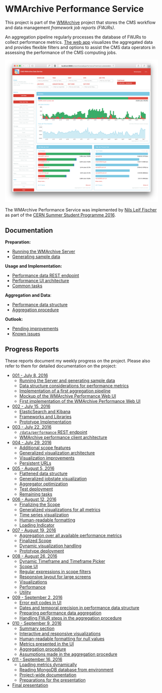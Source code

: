 # WMArchive Performance Service

This project is part of the [WMArchive](https://github.com/dmwm/WMArchive) project that stores the CMS workflow and data management _framework job reports (FWJRs)_.

An aggregation pipeline regularly processes the database of FWJRs to collect performance metrics. [The web app](https://cmsweb.cern.ch/wmarchive/web/performance) visualizes the aggregated data and provides flexible filters and options to assist the CMS data operators in assessing the performance of the CMS computing jobs.

![Overview](images/010/overview.png)

The WMArchive Performance Service was implemented by [Nils Leif Fischer](https://github.com/knly/) as part of the [CERN Summer Student Programme 2016](http://hr-dep.web.cern.ch/content/summer-students).

## Documentation

**Preparation:**
- [Running the WMArchive Server](docs/running-wmarchive-server.md)
- [Generating sample data](docs/generating-sample-data.md)

**Usage and Implementation:**
- [Performance data REST endpoint](docs/performance-data-rest-endpoint.md)
- [Performance UI architecture](docs/performance-ui-architecture.md)
- [Common tasks](docs/common-tasks.md)

**Aggregation and Data**:
- [Performance data structure](docs/performance-data-structure.md)
- [Aggregation procedure](docs/aggregation-procedure.md)

**Outlook:**
- [Pending improvements](docs/pending-improvements.md)
- [Known issues](docs/known-issues.md)

## Progress Reports

These reports document my weekly progress on the project. Please also refer to them for detailed documentation on the project:

- [001 - July 8, 2016](001_2016-07-08.md)
  - [Running the Server and generating sample data](001_2016-07-08.md#running-the-server-and-generating-sample-data)
  - [Data structure considerations for performance metrics](001_2016-07-08.md#data-structure-considerations-for-performance-metrics)
  - [Implementation of a first aggregation pipeline](001_2016-07-08.md#implementation-of-a-first-aggregation-pipeline)
  - [Mockup of the WMArchive Performance Web UI](001_2016-07-08.md#mockup-of-the-wmarchive-performance-web-ui)
  - [First implementation of the WMArchive Performance Web UI](001_2016-07-08.md#first-implementation-of-the-wmarchive-performance-web-ui)
- [002 - July 15, 2016](002_2016-07-15.md)
  - [ElasticSearch and Kibana](002_2016-07-15.md#elasticsearch-and-kibana)
  - [Frameworks and Libraries](002_2016-07-15.md#frameworks-and-libraries)
  - [Prototype Implementation](002_2016-07-15.md#prototype-implementation)
- [003 - July 22, 2016](003_2016-07-22.md)
  - [`/data/performance` REST endpoint](003_2016-07-22.md#dataperformance-rest-endpoint)
  - [WMArchive performance client architecture](003_2016-07-22.md#wmarchive-performance-client-architecture)
- [004 - July 29, 2016](004_2016-07-29.md)
  - [Additional scope features](004_2016-07-29.md#additional-scope-features)
  - [Generalized visualization architecture](004_2016-07-29.md#generalized-visualization-architecture)
  - [Visualization improvements](004_2016-07-29.md#visualization-improvements)
  - [Persistent URLs](004_2016-07-29.md#persistent-urls)
- [005 - August 5, 2016](005_2016-08-05.md)
  - [Flattened data structure](005_2016-08-05.md#flattened-data-structure)
  - [Generalized jobstate visualization](005_2016-08-05.md#generalized-jobstate-visualization)
  - [Aggregator optimization](005_2016-08-05.md#aggregator-optimization)
  - [Test deployment](005_2016-08-05.md#test-deployment)
  - [Remaining tasks](005_2016-08-05.md#remaining-tasks)
- [006 - August 12, 2016](006_2016-08-12.md)
  - [Finalizing the Scope](006_2016-08-12.md#finalizing-the-scope)
  - [Generalized visualizations for all metrics](006_2016-08-12.md#generalized-visualizations-for-all-metrics)
  - [Time series visualization](006_2016-08-12.md#time-series-visualization)
  - [Human-readable formatting](006_2016-08-12.md#human-readable-formatting)
  - [Loading Indicator](006_2016-08-12.md#loading-indicator)
- [007 - August 19, 2016](007_2016-08-19.md)
  - [Aggregation over all available performance metrics](007_2016-08-19.md#aggregation-over-all-available-performance-metrics)
  - [Finalized Scope](007_2016-08-19.md#finalized-scope)
  - [Dynamic visualization handling](007_2016-08-19.md#dynamic-visualization-handling)
  - [Prototype deployment](007_2016-08-19.md#prototype-deployment)
- [008 - August 26, 2016](008_2016-08-26.md)
  - [Dynamic Timeframe and Timeframe Picker](008_2016-08-26.md#dynamic-timeframe-and-timeframe-picker)
  - [Scope UI](008_2016-08-26.md#scope-ui)
  - [Regular expressions in scope filters](008_2016-08-26.md#regular-expressions-in-scope-filters)
  - [Responsive layout for large screens](008_2016-08-26.md#responsive-layout-for-large-screens)
  - [Visualizations](008_2016-08-26.md#visualizations)
  - [Performance](008_2016-08-26.md#performance)
  - [Utility](008_2016-08-26.md#utility)
- [009 - September 2, 2016](009_2016-09-02.md)
  - [Error exit codes in UI](009_2016-09-02.md#error-exit-codes-in-ui)
  - [Dates and temporal precision in performance data structure](009_2016-09-02.md#dates-and-temporal-precision-in-performance-data-structure)
  - [Preparing performance data aggregation](009_2016-09-02.md#preparing-performance-data-aggregation)
  - [Handling FWJR steps in the aggregation procedure](009_2016-09-02.md#handling-fwjr-steps-in-the-aggregation-procedure)
- [010 - September 9, 2016](010_2016-09-09.md)
  - [Summary section](010_2016-09-09.md#summary-section)
  - [Interactive and responsive visualizations](010_2016-09-09.md#interactive-and-responsive-visualizations)
  - [Human-readable formatting for null values](010_2016-09-09.md#human-readable-formatting-for-null-values)
  - [Metrics presented in the UI](010_2016-09-09.md#metrics-presented-in-the-ui)
  - [Aggregation procedure](010_2016-09-09.md#aggregation-procedure)
  - [Assumptions made in the aggregation procedure](010_2016-09-09.md#assumptions-made-in-the-aggregation-procedure)
- [011 - September 16, 2016](011_2016-09-16.md)
  - [Loading metrics dynamically](011_2016-09-16.md#loading-metrics-dynamically)
  - [Reading MongoDB database from environment](011_2016-09-16.md#reading-mongodb-database-from-environment)
  - [Project-wide documentation](011_2016-09-16.md#project-wide-documentation)
  - [Preparations for the presentation](011_2016-09-16.md#preparations-for-the-presentation)
- [Final presentation](presentation.pdf)
